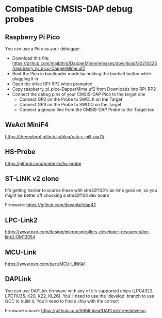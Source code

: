 # Compatible CMSIS-DAP debug probes

## Raspberry Pi Pico

  You can use a Pico as your debugger.

  - Download this file: https://github.com/majbthrd/DapperMime/releases/download/20210225/raspberry_pi_pico-DapperMime.uf2
  - Boot the Pico in bootloader mode by holding the bootset button while plugging it in
  - Open the drive RPI-RP2 when prompted
  - Copy raspberry_pi_pico-DapperMime.uf2 from Downloads into RPI-RP2
  - Connect the debug pins of your CMSIS-DAP Pico to the target one
      - Connect GP2 on the Probe to SWCLK on the Target
      - Connect GP3 on the Probe to SWDIO on the Target
      - Connect a ground line from the CMSIS-DAP Probe to the Target too

## WeAct MiniF4
https://therealprof.github.io/blog/usb-c-pill-part1/

## HS-Probe
https://github.com/probe-rs/hs-probe

## ST-LINK v2 clone
It's getting harder to source these with stm32f103's as time goes on, so you might be better off choosing a stm32f103 dev board

Firmware: https://github.com/devanlai/dap42

## LPC-Link2
https://www.nxp.com/design/microcontrollers-developer-resources/lpc-link2:OM13054

## MCU-Link
https://www.nxp.com/part/MCU-LINK#/

## DAPLink
You can use DAPLink firmware with any of it's supported chips (LPC4322, LPC11U35, K20, K22, KL26). You'll need to use the 'develop' branch to use GCC to build it. You'll need to find a chip with the correct 

Firmware source: https://github.com/ARMmbed/DAPLink/tree/develop
